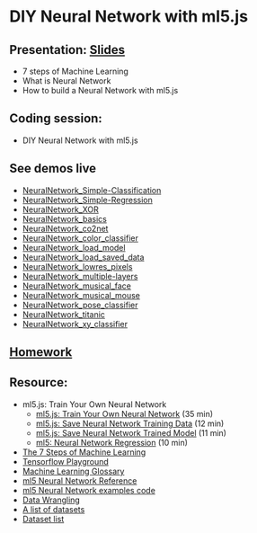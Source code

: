 # DIY Neural Network with ml5.js

## Presentation: [Slides](https://docs.google.com/presentation/d/1PkU1P8kFvpEr3JoR0cYCyZ-HmZ3CXeeVoKXHWQc7TWk/edit?usp=sharing)
- 7 steps of Machine Learning
- What is Neural Network
- How to build a Neural Network with ml5.js

## Coding session:
- DIY Neural Network with ml5.js

## See demos live
- [NeuralNetwork_Simple-Classification](https://yining1023.github.io/machine-learning-for-the-web/week8-diynn/NeuralNetwork_Simple-Classification)
- [NeuralNetwork_Simple-Regression](https://yining1023.github.io/machine-learning-for-the-web/week8-diynn/NeuralNetwork_Simple-Regression)
- [NeuralNetwork_XOR](https://yining1023.github.io/machine-learning-for-the-web/week8-diynn/NeuralNetwork_XOR)
- [NeuralNetwork_basics](https://yining1023.github.io/machine-learning-for-the-web/week8-diynn/NeuralNetwork_basics)
- [NeuralNetwork_co2net](https://yining1023.github.io/machine-learning-for-the-web/week8-diynn/NeuralNetwork_co2net)
- [NeuralNetwork_color_classifier](https://yining1023.github.io/machine-learning-for-the-web/week8-diynn/NeuralNetwork_color_classifier)
- [NeuralNetwork_load_model](https://yining1023.github.io/machine-learning-for-the-web/week8-diynn/NeuralNetwork_load_model)
- [NeuralNetwork_load_saved_data](https://yining1023.github.io/machine-learning-for-the-web/week8-diynn/NeuralNetwork_load_saved_data)
- [NeuralNetwork_lowres_pixels](https://yining1023.github.io/machine-learning-for-the-web/week8-diynn/NeuralNetwork_lowres_pixels)
- [NeuralNetwork_multiple-layers](https://yining1023.github.io/machine-learning-for-the-web/week8-diynn/NeuralNetwork_multiple-layers)
- [NeuralNetwork_musical_face](https://yining1023.github.io/machine-learning-for-the-web/week8-diynn/NeuralNetwork_musical_face)
- [NeuralNetwork_musical_mouse](https://yining1023.github.io/machine-learning-for-the-web/week8-diynn/NeuralNetwork_musical_mouse)
- [NeuralNetwork_pose_classifier](https://yining1023.github.io/machine-learning-for-the-web/week8-diynn/NeuralNetwork_pose_classifier)
- [NeuralNetwork_titanic](https://yining1023.github.io/machine-learning-for-the-web/week8-diynn/NeuralNetwork_titanic)
- [NeuralNetwork_xy_classifier](https://yining1023.github.io/machine-learning-for-the-web/week8-diynn/NeuralNetwork_xy_classifier)

## [Homework](https://github.com/yining1023/machine-learning-for-the-web/wiki/Week-8-2020-Fall)

## Resource:
- ml5.js: Train Your Own Neural Network
  - [ml5.js: Train Your Own Neural Network](https://youtu.be/8HEgeAbYphA?list=PLRqwX-V7Uu6YPSwT06y_AEYTqIwbeam3y) (35 min)
  - [ml5.js: Save Neural Network Training Data](https://youtu.be/q6cwxORPDo8?list=PLRqwX-V7Uu6YPSwT06y_AEYTqIwbeam3y) (12 min)
  - [ml5.js: Save Neural Network Trained Model](https://youtu.be/wUrg9Hjkhg0?list=PLRqwX-V7Uu6YPSwT06y_AEYTqIwbeam3y) (11 min)
  - [ml5: Neural Network Regression](https://youtu.be/fFzvwdkzr_c?list=PLRqwX-V7Uu6YPSwT06y_AEYTqIwbeam3y) (10 min)
- [The 7 Steps of Machine Learning](https://youtu.be/nKW8Ndu7Mjw)
- [Tensorflow Playground](https://playground.tensorflow.org)
- [Machine Learning Glossary](https://developers.google.com/machine-learning/glossary)
- [ml5 Neural Network Reference](https://learn.ml5js.org/docs/#/reference/neural-network)
- [ml5 Neural Network examples code](https://github.com/yining1023/machine-learning-for-the-web/tree/master/week8-diynn)
- [Data Wrangling](https://github.com/ml5js/Intro-ML-Arts-IMA/blob/source/04_diy_neural/data-tutorial.md)
- [A list of datasets](https://github.com/ml5js/Intro-ML-Arts-IMA/wiki/Datasets)
- [Dataset list](https://www.datasetlist.com/)
